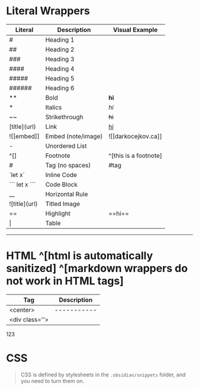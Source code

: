 
# Literal Wrappers
| Literal             | Description        | Visual Example        | 
| ------------------- | ------------------ | --------------------- |
| #                   | Heading 1          |                       |
| ##                  | Heading 2          |                       |
| ###                 | Heading 3          |                       |
| ####                | Heading 4          |                       |
| #####               | Heading 5          |                       |
| ######              | Heading 6          |                       |
| **                  | Bold               | **hi**                |
| *                   | Italics            | *hi*                  |
| ~~                  | Strikethrough      | ~~hi~~                |
| \[title](url)       | Link               | [hi](darkocejkov.ca)  |
| \!\[[embed]]        | Embed (note/image) | ![[darkocejkov.ca]]   |
| -                   | Unordered List     |                       |
| ^\[]                | Footnote           | ^[this is a footnote] |
| #                   | Tag (no spaces)    | #tag                  |
| \`let x\`           | Inline Code        |                       |
| \`\`\` let x \`\`\` | Code Block         |                       |
| __                  | Horizontal Rule    |                       |
| \!\[title](url)     | Titled Image       |                       |
| ==                  | Highlight          | ==hi==                |
| \|                  | Table              |                       |

---

# HTML ^[html is automatically sanitized] ^[markdown wrappers do not work in HTML tags]

| Tag             | Description |
| --------------- | ----------- |
| \<center>       | ----------- |
| \<div class=''> |             |

<div class='text-center' >
123
</div>

# CSS
> CSS is defined by stylesheets in the `.obsidian/snippets` folder, and you need to turn them on.
> 